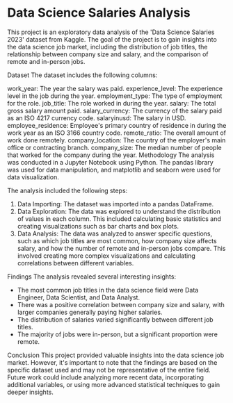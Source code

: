 # Data Science Salaries Analysis
This project is an exploratory data analysis of the 'Data Science Salaries 2023' dataset from Kaggle. The goal of the project is to gain insights into the data science job market, including the distribution of job titles, the relationship between company size and salary, and the comparison of remote and in-person jobs.

Dataset
The dataset includes the following columns:

work_year: The year the salary was paid.
experience_level: The experience level in the job during the year.
employment_type: The type of employment for the role.
job_title: The role worked in during the year.
salary: The total gross salary amount paid.
salary_currency: The currency of the salary paid as an ISO 4217 currency code.
salaryinusd: The salary in USD.
employee_residence: Employee's primary country of residence in during the work year as an ISO 3166 country code.
remote_ratio: The overall amount of work done remotely.
company_location: The country of the employer's main office or contracting branch.
company_size: The median number of people that worked for the company during the year.
Methodology
The analysis was conducted in a Jupyter Notebook using Python. The pandas library was used for data manipulation, and matplotlib and seaborn were used for data visualization.

The analysis included the following steps:
 1) Data Importing: The dataset was imported into a pandas DataFrame.
 2) Data Exploration: The data was explored to understand the distribution of values in each column. This included calculating basic statistics and creating visualizations such as bar charts and box plots.
 3) Data Analysis: The data was analyzed to answer specific questions, such as which job titles are most common, how company size affects salary, and how the number of remote and in-person jobs compare. This involved creating more complex visualizations and calculating correlations between different variables.

Findings
The analysis revealed several interesting insights:
- The most common job titles in the data science field were Data Engineer, Data Scientist, and Data Analyst.
- There was a positive correlation between company size and salary, with larger companies generally paying higher salaries.
- The distribution of salaries varied significantly between different job titles.
- The majority of jobs were in-person, but a significant proportion were remote.

Conclusion
This project provided valuable insights into the data science job market. However, it's important to note that the findings are based on the specific dataset used and may not be representative of the entire field. Future work could include analyzing more recent data, incorporating additional variables, or using more advanced statistical techniques to gain deeper insights.
